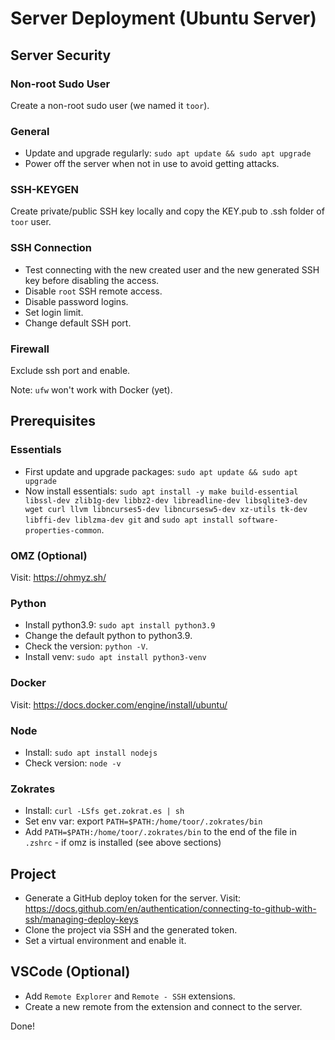 # Server Deployment (Ubuntu Server)

## Server Security

### Non-root Sudo User

Create a non-root sudo user (we named it `toor`).

### General

- Update and upgrade regularly: `sudo apt update && sudo apt upgrade`
- Power off the server when not in use to avoid getting attacks.

### SSH-KEYGEN

Create private/public SSH key locally and copy the KEY.pub to .ssh folder of `toor` user.

### SSH Connection

- Test connecting with the new created user and the new generated SSH key before disabling the access.
- Disable `root` SSH remote access.
- Disable password logins.
- Set login limit.
- Change default SSH port.

### Firewall

Exclude ssh port and enable.

Note: `ufw` won't work with Docker (yet).

## Prerequisites

### Essentials

- First update and upgrade packages: `sudo apt update && sudo apt upgrade`
- Now install essentials: `sudo apt install -y make build-essential libssl-dev zlib1g-dev libbz2-dev libreadline-dev libsqlite3-dev wget curl llvm libncurses5-dev libncursesw5-dev xz-utils tk-dev libffi-dev liblzma-dev git` and `sudo apt install software-properties-common`.

### OMZ (Optional)

Visit: <https://ohmyz.sh/>

### Python

- Install python3.9: `sudo apt install python3.9`
- Change the default python to python3.9.
- Check the version: `python -V`.
- Install venv: `sudo apt install python3-venv`

### Docker

Visit: <https://docs.docker.com/engine/install/ubuntu/>

### Node

- Install: `sudo apt install nodejs`
- Check version: `node -v`

### Zokrates

- Install: `curl -LSfs get.zokrat.es | sh`
- Set env var: export `PATH=$PATH:/home/toor/.zokrates/bin`
- Add `PATH=$PATH:/home/toor/.zokrates/bin` to the end of the file in `.zshrc` - if omz is installed (see above sections)

## Project

- Generate a GitHub deploy token for the server. Visit: <https://docs.github.com/en/authentication/connecting-to-github-with-ssh/managing-deploy-keys>
- Clone the project via SSH and the generated token.
- Set a virtual environment and enable it.

## VSCode (Optional)

- Add `Remote Explorer` and `Remote - SSH` extensions.
- Create a new remote from the extension and connect to the server.

Done!